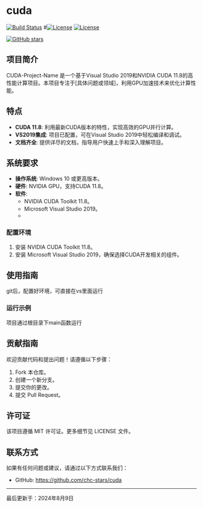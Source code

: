 # cuda

[![Build Status](https://img.shields.io/github/workflow/status/chc-stars/cuda/CI)](https://github.com/chc-stars/cuda/actions)
#[![License](https://img.shields.io/badge/License-MIT-yellow.svg)](LICENSE)
[![License](https://img.shields.io/github/license/chc-stars/CPPCodeChest?style=flat-square)](https://github.com/chc-stars/CPPCodeChest/blob/main/LICENSE)

[![GitHub stars](https://img.shields.io/github/stars/chc-stars/cuda?style=flat-square)](https://github.com/chc-stars/cuda/stargazers)

## 项目简介

CUDA-Project-Name 是一个基于Visual Studio 2019和NVIDIA CUDA 11.8的高性能计算项目。本项目专注于[具体问题或领域]，利用GPU加速技术来优化计算性能。

## 特点
- **CUDA 11.8**: 利用最新CUDA版本的特性，实现高效的GPU并行计算。
- **VS2019集成**: 项目已配置，可在Visual Studio 2019中轻松编译和调试。
- **文档齐全**: 提供详尽的文档，指导用户快速上手和深入理解项目。

## 系统要求

- **操作系统**: Windows 10 或更高版本。
- **硬件**: NVIDIA GPU，支持CUDA 11.8。
- **软件**:
  - NVIDIA CUDA Toolkit 11.8。
  - Microsoft Visual Studio 2019。
  - 
### 配置环境

1. 安装 NVIDIA CUDA Toolkit 11.8。
2. 安装 Microsoft Visual Studio 2019，确保选择CUDA开发相关的组件。
   
## 使用指南
  git后，配置好环境，可直接在vs里面运行

### 运行示例
项目通过根目录下main函数运行

## 贡献指南

欢迎贡献代码和提出问题！请遵循以下步骤：

1. Fork 本仓库。
2. 创建一个新分支。
3. 提交你的更改。
4. 提交 Pull Request。

## 许可证

该项目遵循 MIT 许可证。更多细节见 LICENSE 文件。

## 联系方式

如果有任何问题或建议，请通过以下方式联系我们：
- GitHub: https://github.com/chc-stars/cuda
- ---
最后更新于：2024年8月9日

